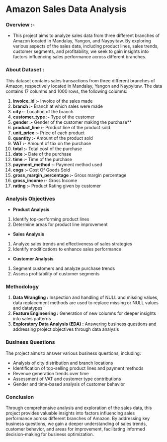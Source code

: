 # **Amazon Sales Data Analysis**
### Overview :- 
* This project aims to analyze sales data from three different branches of Amazon located in Mandalay, Yangon, and Naypyitaw. By exploring various aspects of the sales data, including product lines, sales trends, customer segments, and profitability, we seek to gain insights into factors influencing sales performance across different branches.

### About Dataset :

This dataset contains sales transactions from three different branches of Amazon, respectively located in Mandalay, Yangon and Naypyitaw. The data contains 17 columns and 1000 rows, the following columns: 
1. **invoice_id :-** Invoice of the sales made
2. **branch :-** Branch at which sales were made
3. **city :-** Location of the branch
4. **customer_type :-** Type of the customer
5. **gender :-** Gender of the customer making the purchase**
6. **product_line :-** Product line of the product sold
7. **unit_price :-** Price of each product
8. **quantity :-** Amount of the product sold
9. **VAT :-** Amount of tax on the purchase
10. **total :-** Total cost of the purchase
11. **date :-** Date of the purchase
12. **time :-** Time of the purchase
13. **payment_method :-** Payment method used
14. **cogs :-** Cost Of Goods Sold
15. **gross_margin_percentage :-** Gross margin percentage
16. **gross_income :-** Gross Income
17. **rating :-** Product Rating given by customer 

### **Analysis Objectives**
* **Product Analysis**
1. Identify top-performing product lines
2. Determine areas for product line improvement
* **Sales Analysis**
1. Analyze sales trends and effectiveness of sales strategies
2. Identify modifications to enhance sales performance
* **Customer Analysis**
1. Segment customers and analyze purchase trends
2. Assess profitability of customer segments
   
### **Methodology**
1. **Data Wrangling :** Inspection and handling of NULL and missing values, data replacement methods are used to replace missing or NULL values and datatypes
2. **Feature Engineering :** Generation of new columns for deeper insights into sales patterns
3. **Exploratory Data Analysis (EDA) :** Answering business questions and addressing project objectives through data analysis

### **Business Questions**
The project aims to answer various business questions, including:
* Analysis of city distribution and branch locations
* Identification of top-selling product lines and payment methods
* Revenue generation trends over time
* Assessment of VAT and customer type contributions
* Gender and time-based analysis of customer behavior
  
### **Conclusion**
Through comprehensive analysis and exploration of the sales data, this project provides valuable insights into factors influencing sales performance across different branches of Amazon. By addressing key business questions, we gain a deeper understanding of sales trends, customer behavior, and areas for improvement, facilitating informed decision-making for business optimization.
